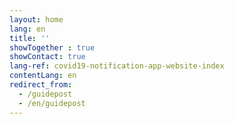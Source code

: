 ```yaml
---
layout: home
lang: en
title: ''
showTogether : true
showContact: true
lang-ref: covid19-notification-app-website-index
contentLang: en
redirect_from: 
  - /guidepost
  - /en/guidepost
---
```

